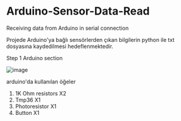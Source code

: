 # Arduino-Sensor-Data-Read
Receiving data from Arduino in serial connection

Projede Arduino'ya bağlı sensörlerden çıkan bilgilerin python ile txt dosyasına kaydedilmesi hedeflenmektedir.


Step 1 Arduino section

![image](https://user-images.githubusercontent.com/55946999/113035757-2b298880-919c-11eb-8fab-bf80b344890d.png)

arduino'da kullanılan öğeler
1. 1K Ohm resistors X2
2. Tmp36 X1
3. Photoresistor X1
4. Button X1



